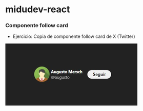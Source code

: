 # midudev-react
### Componente follow card

- Ejercicio: Copia de componente follow card de X (Twitter)

![Screen readme](https://github.com/MerschIT/midudev-react/blob/main/projects/00-hola-mundo/src/assets/captura-pantalla-twcard.jpg?raw=true "Screen readme")